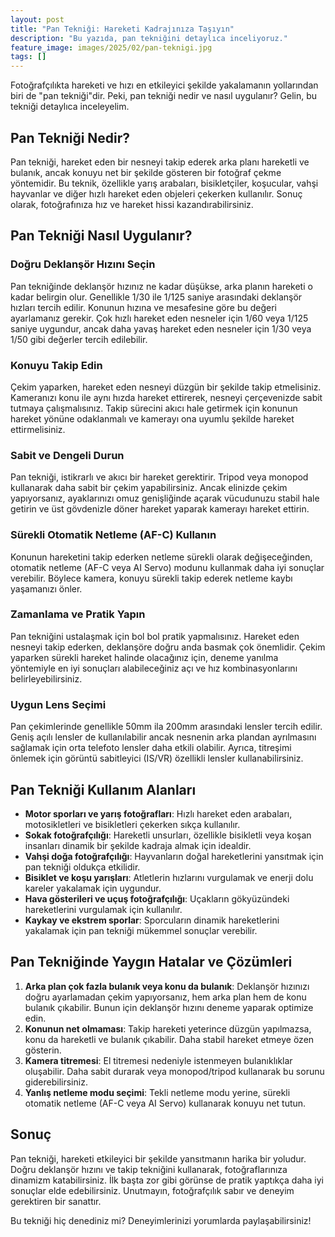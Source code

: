 ```yaml
---
layout: post
title: "Pan Tekniği: Hareketi Kadrajınıza Taşıyın"
description: "Bu yazıda, pan tekniğini detaylıca inceliyoruz."
feature_image: images/2025/02/pan-teknigi.jpg
tags: []
---
```


Fotoğrafçılıkta hareketi ve hızı en etkileyici şekilde yakalamanın yollarından biri de "pan tekniği"dir. Peki, pan tekniği nedir ve nasıl uygulanır? Gelin, bu tekniği detaylıca inceleyelim.

<!--more-->

## Pan Tekniği Nedir?

Pan tekniği, hareket eden bir nesneyi takip ederek arka planı hareketli ve bulanık, ancak konuyu net bir şekilde gösteren bir fotoğraf çekme yöntemidir. Bu teknik, özellikle yarış arabaları, bisikletçiler, koşucular, vahşi hayvanlar ve diğer hızlı hareket eden objeleri çekerken kullanılır. Sonuç olarak, fotoğrafınıza hız ve hareket hissi kazandırabilirsiniz.

## Pan Tekniği Nasıl Uygulanır?

### Doğru Deklanşör Hızını Seçin

Pan tekniğinde deklanşör hızınız ne kadar düşükse, arka planın hareketi o kadar belirgin olur. Genellikle 1/30 ile 1/125 saniye arasındaki deklanşör hızları tercih edilir. Konunun hızına ve mesafesine göre bu değeri ayarlamanız gerekir. Çok hızlı hareket eden nesneler için 1/60 veya 1/125 saniye uygundur, ancak daha yavaş hareket eden nesneler için 1/30 veya 1/50 gibi değerler tercih edilebilir.

### Konuyu Takip Edin

Çekim yaparken, hareket eden nesneyi düzgün bir şekilde takip etmelisiniz. Kameranızı konu ile aynı hızda hareket ettirerek, nesneyi çerçevenizde sabit tutmaya çalışmalısınız. Takip sürecini akıcı hale getirmek için konunun hareket yönüne odaklanmalı ve kamerayı ona uyumlu şekilde hareket ettirmelisiniz.

### Sabit ve Dengeli Durun

Pan tekniği, istikrarlı ve akıcı bir hareket gerektirir. Tripod veya monopod kullanarak daha sabit bir çekim yapabilirsiniz. Ancak elinizde çekim yapıyorsanız, ayaklarınızı omuz genişliğinde açarak vücudunuzu stabil hale getirin ve üst gövdenizle döner hareket yaparak kamerayı hareket ettirin.

### Sürekli Otomatik Netleme (AF-C) Kullanın

Konunun hareketini takip ederken netleme sürekli olarak değişeceğinden, otomatik netleme (AF-C veya AI Servo) modunu kullanmak daha iyi sonuçlar verebilir. Böylece kamera, konuyu sürekli takip ederek netleme kaybı yaşamanızı önler.

### Zamanlama ve Pratik Yapın

Pan tekniğini ustalaşmak için bol bol pratik yapmalısınız. Hareket eden nesneyi takip ederken, deklanşöre doğru anda basmak çok önemlidir. Çekim yaparken sürekli hareket halinde olacağınız için, deneme yanılma yöntemiyle en iyi sonuçları alabileceğiniz açı ve hız kombinasyonlarını belirleyebilirsiniz.

### Uygun Lens Seçimi

Pan çekimlerinde genellikle 50mm ila 200mm arasındaki lensler tercih edilir. Geniş açılı lensler de kullanılabilir ancak nesnenin arka plandan ayrılmasını sağlamak için orta telefoto lensler daha etkili olabilir. Ayrıca, titreşimi önlemek için görüntü sabitleyici (IS/VR) özellikli lensler kullanabilirsiniz.

## Pan Tekniği Kullanım Alanları

- **Motor sporları ve yarış fotoğrafları**: Hızlı hareket eden arabaları, motosikletleri ve bisikletleri çekerken sıkça kullanılır.
- **Sokak fotoğrafçılığı**: Hareketli unsurları, özellikle bisikletli veya koşan insanları dinamik bir şekilde kadraja almak için idealdir.
- **Vahşi doğa fotoğrafçılığı**: Hayvanların doğal hareketlerini yansıtmak için pan tekniği oldukça etkilidir.
- **Bisiklet ve koşu yarışları**: Atletlerin hızlarını vurgulamak ve enerji dolu kareler yakalamak için uygundur.
- **Hava gösterileri ve uçuş fotoğrafçılığı**: Uçakların gökyüzündeki hareketlerini vurgulamak için kullanılır.
- **Kaykay ve ekstrem sporlar**: Sporcuların dinamik hareketlerini yakalamak için pan tekniği mükemmel sonuçlar verebilir.

## Pan Tekniğinde Yaygın Hatalar ve Çözümleri

1. **Arka plan çok fazla bulanık veya konu da bulanık**: Deklanşör hızınızı doğru ayarlamadan çekim yapıyorsanız, hem arka plan hem de konu bulanık çıkabilir. Bunun için deklanşör hızını deneme yaparak optimize edin.
2. **Konunun net olmaması**: Takip hareketi yeterince düzgün yapılmazsa, konu da hareketli ve bulanık çıkabilir. Daha stabil hareket etmeye özen gösterin.
3. **Kamera titremesi**: El titremesi nedeniyle istenmeyen bulanıklıklar oluşabilir. Daha sabit durarak veya monopod/tripod kullanarak bu sorunu giderebilirsiniz.
4. **Yanlış netleme modu seçimi**: Tekli netleme modu yerine, sürekli otomatik netleme (AF-C veya AI Servo) kullanarak konuyu net tutun.

## Sonuç

Pan tekniği, hareketi etkileyici bir şekilde yansıtmanın harika bir yoludur. Doğru deklanşör hızını ve takip tekniğini kullanarak, fotoğraflarınıza dinamizm katabilirsiniz. İlk başta zor gibi görünse de pratik yaptıkça daha iyi sonuçlar elde edebilirsiniz. Unutmayın, fotoğrafçılık sabır ve deneyim gerektiren bir sanattır.

Bu tekniği hiç denediniz mi? Deneyimlerinizi yorumlarda paylaşabilirsiniz!